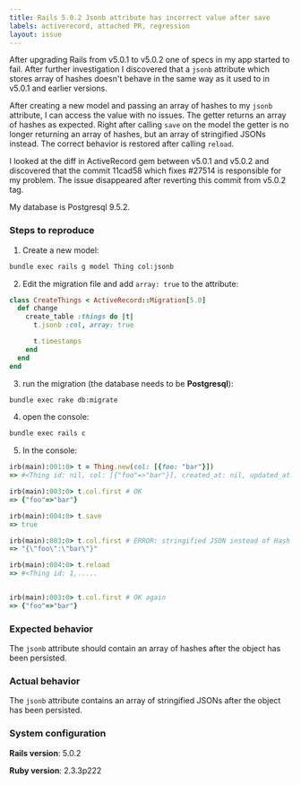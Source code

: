 ```yaml
---
title: Rails 5.0.2 Jsonb attribute has incorrect value after save
labels: activerecord, attached PR, regression
layout: issue
---
```


After upgrading Rails from v5.0.1 to v5.0.2 one of specs in my app started to fail. After further investigation I discovered that a `jsonb` attribute which stores array of hashes doesn't behave in the same way as it used to in v5.0.1 and earlier versions.

After creating a new model and passing an array of hashes to my `jsonb` attribute, I can access the value with no issues. The getter returns an array of hashes as expected. Right after calling `save` on the model the getter is no longer returning an array of hashes, but an array of stringified JSONs instead. The correct behavior is restored after calling `reload`. 

I looked at the diff in ActiveRecord gem between v5.0.1 and v5.0.2 and discovered that the commit 11cad58 which fixes #27514 is responsible for my problem. The issue disappeared after reverting this commit from v5.0.2 tag.

My database is Postgresql 9.5.2.

### Steps to reproduce

1. Create a new model: 

```bash
bundle exec rails g model Thing col:jsonb
```

2. Edit the migration file and add `array: true` to the attribute:

```ruby
class CreateThings < ActiveRecord::Migration[5.0]
  def change
    create_table :things do |t|
      t.jsonb :col, array: true

      t.timestamps
    end
  end
end
```

3. run the migration (the database needs to be **Postgresql**):

```bash
bundle exec rake db:migrate
```

4. open the console:

```bash
bundle exec rails c
```

5. In the console:

```ruby
irb(main):001:0> t = Thing.new(col: [{foo: "bar"}])
=> #<Thing id: nil, col: [{"foo"=>"bar"}], created_at: nil, updated_at: nil>

irb(main):003:0> t.col.first # OK
=> {"foo"=>"bar"}

irb(main):004:0> t.save
=> true

irb(main):003:0> t.col.first # ERROR: stringified JSON instead of Hash!
=> "{\"foo\":\"bar\"}"

irb(main):004:0> t.reload
=> #<Thing id: 1,.....


irb(main):003:0> t.col.first # OK again
=> {"foo"=>"bar"}
```

### Expected behavior

The `jsonb` attribute should contain an array of hashes after the object has been persisted.

### Actual behavior

The `jsonb` attribute contains an array of stringified JSONs after the object has been persisted.

### System configuration
**Rails version**: 5.0.2

**Ruby version**: 2.3.3p222

